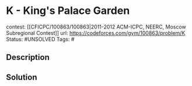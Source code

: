 # K - King's Palace Garden

contest: [[CFICPC/100863/100863|2011-2012 ACM-ICPC, NEERC, Moscow Subregional Contest]]
url: https://codeforces.com/gym/100863/problem/K
Status: #UNSOLVED
Tags: #

## Description

## Solution

